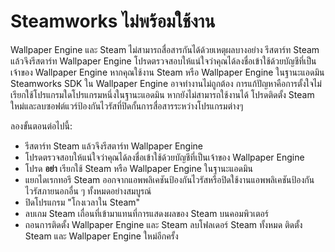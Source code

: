 # Steamworks ไม่พร้อมใช้งาน

Wallpaper Engine และ Steam ไม่สามารถสื่อสารกันได้ด้วยเหตุผลบางอย่าง รีสตาร์ท Steam แล้วจึงรีสตาร์ท Wallpaper Engine โปรดตรวจสอบให้แน่ใจว่าคุณได้ลงชื่อเข้าใช้ด้วยบัญชีที่เป็นเจ้าของ Wallpaper Engine หากคุณใช้งาน Steam หรือ Wallpaper Engine ในฐานะแอดมิน Steamworks SDK ใน Wallpaper Engine อาจทำงานไม่ถูกต้อง การแก้ปัญหาคือการตั้งใจไม่เรียกใช้โปรแกรมใดโปรแกรมหนึ่งในฐานะแอดมิน หากยังไม่สามารถใช้งานได้ โปรดติดตั้ง Steam ใหม่และลบซอฟต์แวร์ป้องกันไวรัสที่ปิดกั้นการสื่อสารระหว่างโปรแกรมต่างๆ

ลองขั้นตอนต่อไปนี้:

* รีสตาร์ท Steam แล้วจึงรีสตาร์ท Wallpaper Engine
* โปรดตรวจสอบให้แน่ใจว่าคุณได้ลงชื่อเข้าใช้ด้วยบัญชีที่เป็นเจ้าของ Wallpaper Engine
* โปรด **อย่า** เรียกใช้ Steam หรือ Wallpaper Engine ในฐานะแอดมิน
* แยกไดเรกทอรี Steam ออกจากแอพพลิเคชันป้องกันไวรัสหรือปิดใช้งานแอพพลิเคชันป้องกันไวรัสภายนอกอื่น ๆ ทั้งหมดอย่างสมบูรณ์
* ปิดโปรแกรม "โกงเวลาใน Steam"
* ลบเกม Steam เถื่อนที่เข้ามาแทนที่การแสดงผลของ Steam บนคอมพิวเตอร์
* ถอนการติดตั้ง Wallpaper Engine และ Steam ลบโฟลเดอร์ Steam ทั้งหมด ติดตั้ง Steam และ Wallpaper Engine ใหม่อีกครั้ง
